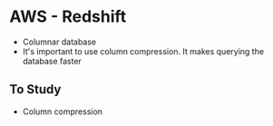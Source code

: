 # AWS - Redshift

- Columnar database
- It's important to use column compression. It makes querying the database faster

## To Study

- Column compression